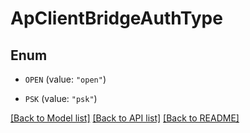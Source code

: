 # ApClientBridgeAuthType

## Enum


* `OPEN` (value: `"open"`)

* `PSK` (value: `"psk"`)


[[Back to Model list]](../README.md#documentation-for-models) [[Back to API list]](../README.md#documentation-for-api-endpoints) [[Back to README]](../README.md)


